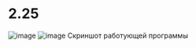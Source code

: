 # 2.25
![image](https://user-images.githubusercontent.com/51385107/193654943-0a10c4d9-497a-44ea-a62c-16ddb557d6c0.png)
![image](https://user-images.githubusercontent.com/51385107/193655063-70e47a03-d28b-468a-ab1d-a11716657773.png)
Скриншот работующей программы
